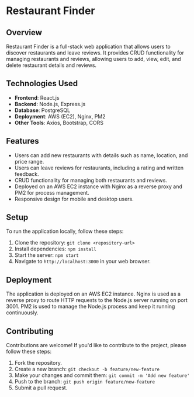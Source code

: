 # Restaurant Finder

## Overview
Restaurant Finder is a full-stack web application that allows users to discover restaurants and leave reviews. It provides CRUD functionality for managing restaurants and reviews, allowing users to add, view, edit, and delete restaurant details and reviews.

## Technologies Used
- **Frontend**: React.js
- **Backend**: Node.js, Express.js
- **Database**: PostgreSQL
- **Deployment**: AWS (EC2), Nginx, PM2
- **Other Tools**: Axios, Bootstrap, CORS

## Features
- Users can add new restaurants with details such as name, location, and price range.
- Users can leave reviews for restaurants, including a rating and written feedback.
- CRUD functionality for managing both restaurants and reviews.
- Deployed on an AWS EC2 instance with Nginx as a reverse proxy and PM2 for process management.
- Responsive design for mobile and desktop users.

## Setup
To run the application locally, follow these steps:

1. Clone the repository: `git clone <repository-url>`
2. Install dependencies: `npm install`
3. Start the server: `npm start`
4. Navigate to `http://localhost:3000` in your web browser.

## Deployment
The application is deployed on an AWS EC2 instance. Nginx is used as a reverse proxy to route HTTP requests to the Node.js server running on port 3001. PM2 is used to manage the Node.js process and keep it running continuously.

## Contributing
Contributions are welcome! If you'd like to contribute to the project, please follow these steps:
1. Fork the repository.
2. Create a new branch: `git checkout -b feature/new-feature`
3. Make your changes and commit them: `git commit -m 'Add new feature'`
4. Push to the branch: `git push origin feature/new-feature`
5. Submit a pull request.
